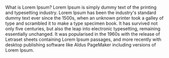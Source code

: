 What is Lorem Ipsum?
Lorem Ipsum is simply dummy text of the printing and typesetting industry. 
Lorem Ipsum has been the industry's standard dummy text ever since the 1500s, 
when an unknown printer took a galley of type and scrambled it to make a type specimen book. 
It has survived not only five centuries, but also the leap into electronic typesetting, 
remaining essentially unchanged. It was popularised in the 1960s with the release of Letraset
sheets containing Lorem Ipsum passages, and more recently with desktop publishing software
like Aldus PageMaker including versions of Lorem Ipsum.